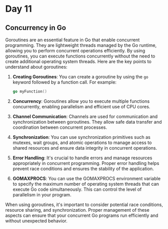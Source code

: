 # Day 11

## Concurrency in Go

Goroutines are an essential feature in Go that enable concurrent programming. They are lightweight threads managed by the Go runtime, allowing you to perform concurrent operations efficiently. By using goroutines, you can execute functions concurrently without the need to create additional operating system threads. Here are the key points to understand about goroutines:


1. **Creating Goroutines**: You can create a goroutine by using the `go` keyword followed by a function call. For example:

   ```go
   go myFunction()
   ```

2. **Concurrency**: Goroutines allow you to execute multiple functions concurrently, enabling parallelism and efficient use of CPU cores.

3. **Channel Communication**: Channels are used for communication and synchronization between goroutines. They allow safe data transfer and coordination between concurrent processes.

4. **Synchronization**: You can use synchronization primitives such as mutexes, wait groups, and atomic operations to manage access to shared resources and ensure data integrity in concurrent operations.

5. **Error Handling**: It's crucial to handle errors and manage resources appropriately in concurrent programming. Proper error handling helps prevent race conditions and ensures the stability of the application.

6. **GOMAXPROCS**: You can use the GOMAXPROCS environment variable to specify the maximum number of operating system threads that can execute Go code simultaneously. This can control the level of parallelism in your program.

When using goroutines, it's important to consider potential race conditions, resource sharing, and synchronization. Proper management of these aspects can ensure that your concurrent Go programs run efficiently and without unexpected behavior.
